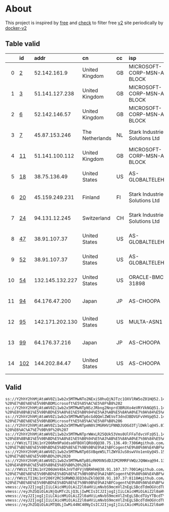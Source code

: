 
# About

This project is inspired by [free](https://github.com/freefq/free) and [check](https://github.com/yeahwu/check) to filter free [v2](https://github.com/v2fly/v2ray-core) site periodically by [docker-v2](https://hub.docker.com/r/v2ray/official)

    

## Table valid
|    | id                     | addr            | cn              | cc   | isp                            | ip                                     | chatgpt          |
|---:|:-----------------------|:----------------|:----------------|:-----|:-------------------------------|:---------------------------------------|:-----------------|
|  0 | [2](config/2.json)     | 52.142.161.9    | United Kingdom  | GB   | MICROSOFT-CORP-MSN-AS-BLOCK    | 52.142.161.9                           | Yes (Region: GB) |
|  1 | [3](config/3.json)     | 51.141.127.238  | United Kingdom  | GB   | MICROSOFT-CORP-MSN-AS-BLOCK    | 51.141.127.238                         | Yes (Region: GB) |
|  2 | [6](config/6.json)     | 52.142.146.57   | United Kingdom  | GB   | MICROSOFT-CORP-MSN-AS-BLOCK    | 52.142.146.57                          | Yes (Region: GB) |
|  3 | [7](config/7.json)     | 45.87.153.246   | The Netherlands | NL   | Stark Industries Solutions Ltd | 45.87.153.246                          | Yes (Region: NL) |
|  4 | [11](config/11.json)   | 51.141.100.112  | United Kingdom  | GB   | MICROSOFT-CORP-MSN-AS-BLOCK    | 51.141.100.112                         | Yes (Region: GB) |
|  5 | [18](config/18.json)   | 38.75.136.49    | United States   | US   | AS-GLOBALTELEHOST              | 38.75.136.49                           | Yes (Region: US) |
|  6 | [20](config/20.json)   | 45.159.249.231  | Finland         | FI   | Stark Industries Solutions Ltd | 45.159.249.231                         | Yes (Region: FI) |
|  7 | [24](config/24.json)   | 94.131.12.245   | Switzerland     | CH   | Stark Industries Solutions Ltd | 94.131.12.245                          | Yes (Region: CH) |
|  8 | [47](config/47.json)   | 38.91.107.37    | United States   | US   | AS-GLOBALTELEHOST              | 38.91.107.37                           | Yes (Region: US) |
|  9 | [52](config/52.json)   | 38.91.107.37    | United States   | US   | AS-GLOBALTELEHOST              | 38.91.107.37                           | Yes (Region: US) |
| 10 | [54](config/54.json)   | 132.145.132.227 | United States   | US   | ORACLE-BMC-31898               | 132.145.132.227                        | Yes (Region: US) |
| 11 | [94](config/94.json)   | 64.176.47.200   | Japan           | JP   | AS-CHOOPA                      | 2401:c080:3800:3ba0:5400:4ff:feaa:a942 | Yes (Region: JP) |
| 12 | [95](config/95.json)   | 142.171.202.130 | United States   | US   | MULTA-ASN1                     | 2607:f130:109:0:d6ae:52ff:febb:b11b    | Yes (Region: US) |
| 13 | [99](config/99.json)   | 64.176.37.216   | Japan           | JP   | AS-CHOOPA                      | 2401:c080:3800:3d2f:5400:4ff:feaa:a93e | Yes (Region: JP) |
| 14 | [102](config/102.json) | 144.202.84.47   | United States   | US   | AS-CHOOPA                      | 2001:19f0:8001:1d02:5400:4ff:fea8:d0c2 | Yes (Region: US) |

## Valid
```
ss://Y2hhY2hhMjAtaWV0Zi1wb2x5MTMwNTo2NExiS0huQjNJTzc1OXVlRW5oZ01H@52.142.161.9:34424#github.com/freefq%20-%20%E7%BE%8E%E5%9B%BDMicrosoft%E5%85%AC%E5%8F%B8%202
ss://Y2hhY2hhMjAtaWV0Zi1wb2x5MTMwNTpNSzJRbng2Nnprd3BRUXo4eVRYVkNG@51.141.127.238:32413#github.com/freefq%20-%20%E8%8B%B1%E5%9B%BD%E5%A8%81%E5%B0%94%E5%A3%AB%E5%8A%A0%E7%9A%84%E5%A4%ABMicrosoft%E5%85%AC%E5%8F%B8%203
ss://Y2hhY2hhMjAtaWV0Zi1wb2x5MTMwNTp6cGdQQmlZWEVoT3dnd3BDVGFvVHVp@52.142.146.57:50395#github.com/freefq%20-%20%E7%BE%8E%E5%9B%BDMicrosoft%E5%85%AC%E5%8F%B8%206
ss://Y2hhY2hhMjAtaWV0Zi1wb2x5MTMwNTpmN0VJMGRHV1FNNDJUOGd3TjlDWklq@45.87.153.246:6199#github.com/freefq%20-%20%E6%AC%A7%E7%9B%9F%20%207
ss://Y2hhY2hhMjAtaWV0Zi1wb2x5MTMwNTprWWxLR25QUk53Vms0UlFFaTdvcVFz@51.141.100.112:24007#github.com/freefq%20-%20%E8%8B%B1%E5%9B%BD%E5%A8%81%E5%B0%94%E5%A3%AB%E5%8A%A0%E7%9A%84%E5%A4%ABMicrosoft%E5%85%AC%E5%8F%B8%2011
ss://YWVzLTI1Ni1nY206Rm9PaUdsa0FBOXlQRUdQ@38.75.136.49:7306#github.com/freefq%20-%20%E7%BE%8E%E5%9B%BD%E5%8D%8E%E7%9B%9B%E9%A1%BFCogent%E9%80%9A%E4%BF%A1%E5%85%AC%E5%8F%B8%2018
ss://Y2hhY2hhMjAtaWV0Zi1wb2x5MTMwNTp6SVBqeW5LTlZWYUJuS0swVVo1enUy@45.159.249.231:38584#github.com/freefq%20-%20%E7%BE%8E%E5%9B%BD%20%2020
ss://Y2hhY2hhMjAtaWV0Zi1wb2x5MTMwNTpBSzRKMXNSdDJ2M2RMRFVWQzJQNWxq@94.131.12.245:37726#github.com/freefq%20-%20%E4%B9%8C%E5%85%8B%E5%85%B0%20%2024
ss://YWVzLTI1Ni1nY206UmV4bkJnVTdFVjVBRHhH@38.91.107.37:7001#github.com/freefq%20-%20%E7%BE%8E%E5%9B%BD%E5%8D%8E%E7%9B%9B%E9%A1%BFCogent%E9%80%9A%E4%BF%A1%E5%85%AC%E5%8F%B8%2047
ss://YWVzLTI1Ni1nY206Y2RCSURWNDJEQ3duZklO@38.91.107.37:8118#github.com/freefq%20-%20%E7%BE%8E%E5%9B%BD%E5%8D%8E%E7%9B%9B%E9%A1%BFCogent%E9%80%9A%E4%BF%A1%E5%85%AC%E5%8F%B8%2052
vmess://eyJ2IjogIjIiLCAicHMiOiAiZ2l0aHViLmNvbS9mcmVlZnEgLSBcdTdmOGVcdTU2ZmRcdTVmMTdcdTU0MDlcdTVjM2NcdTRlOWFcdTVkZGVcdTk2M2ZcdTRlYzBcdTY3MmNPcmFjbGVcdTRlOTFcdThiYTFcdTdiOTdcdTY1NzBcdTYzNmVcdTRlMmRcdTVmYzMgNTQiLCAiYWRkIjogIjEzMi4xNDUuMTMyLjIyNyIsICJwb3J0IjogIjM3MTIxIiwgImlkIjogIjkzODQ1YjUwLTI2ZjYtNDIwMy1mNWFkLTRkMjMxZDRlOGY0NSIsICJhaWQiOiAiMCIsICJzY3kiOiAiYXV0byIsICJuZXQiOiAid3MiLCAidHlwZSI6ICJub25lIiwgImhvc3QiOiAiIiwgInBhdGgiOiAiLyIsICJ0bHMiOiAiIiwgInNuaSI6ICIiLCAiYWxwbiI6ICIifQ==
vmess://eyJhZGQiOiAiNjQuMTc2LjQ3LjIwMCIsICJ2IjogIjIiLCAicHMiOiAiZ2l0aHViLmNvbS9mcmVlZnEgLSBcdTdmOGVcdTU2ZmRcdTUyYTBcdTUyMjlcdTc5OGZcdTVjM2NcdTRlOWEgOTQiLCAicG9ydCI6IDI5NDE0LCAiaWQiOiAiNGQ1ZThhYTItMDY0MS00MzIzLWU5MmMtMmMwNjFjZGM4ZTM0IiwgImFpZCI6ICIwIiwgIm5ldCI6ICJ0Y3AiLCAidHlwZSI6ICIiLCAiaG9zdCI6ICIiLCAicGF0aCI6ICIiLCAidGxzIjogIiJ9
vmess://eyJ2IjogIjIiLCAicHMiOiAiZ2l0aHViLmNvbS9mcmVlZnEgLSBcdTUyYTBcdTYyZmZcdTU5MjcgIDk1IiwgImFkZCI6ICIxNDIuMTcxLjIwMi4xMzAiLCAicG9ydCI6IDQ0MywgImlkIjogIjQxODA0OGFmLWEyOTMtNGI5OS05YjBjLTk4Y2EzNTgwZGQyNCIsICJhaWQiOiA2NCwgInNjeSI6ICJhdXRvIiwgIm5ldCI6ICJ3cyIsICJob3N0IjogInd3dy44Nzk4MTUzMi54eXoiLCAicGF0aCI6ICIvcGF0aC8xNzAyNjUwOTkyNDkxIiwgInRscyI6ICJ0bHMifQ==
vmess://eyJ2IjogIjIiLCAicHMiOiAiZ2l0aHViLmNvbS9mcmVlZnEgLSBcdTdmOGVcdTU2ZmRcdTUyYTBcdTUyMjlcdTc5OGZcdTVjM2NcdTRlOWEgOTkiLCAiYWRkIjogIjY0LjE3Ni4zNy4yMTYiLCAicG9ydCI6ICI0NTkzMCIsICJpZCI6ICJiMjkzMGIwZC0wMmI0LTQ1ZGMtODAyNS1hM2MxOTg3OWQ0YWIiLCAiYWlkIjogIjAiLCAic2N5IjogImF1dG8iLCAibmV0IjogInRjcCIsICJ0eXBlIjogIm5vbmUiLCAiaG9zdCI6ICI2NC4xNzYuMzcuMjE2IiwgInBhdGgiOiAiL3ZtZXNzIiwgInRscyI6ICIiLCAic25pIjogIiJ9
vmess://eyJhZGQiOiAiMTQ0LjIwMi44NC40NyIsICJ2IjogIjIiLCAicHMiOiAiZ2l0aHViLmNvbS9mcmVlZnEgLSBcdTdmOGVcdTU2ZmRcdTUzNGVcdTc2ZGJcdTk4N2ZcdTVkZGVcdTg5N2ZcdTk2YzVcdTU2ZmVDaG9vcGFcdTY1NzBcdTYzNmVcdTRlMmRcdTVmYzMgMTAyIiwgInBvcnQiOiA1Nzg0OCwgImlkIjogImU0ODY0M2U3LTA0NjItNDA1NS1mNzk2LTZjYTZhYTlmOTQ2ZCIsICJhaWQiOiAiMCIsICJuZXQiOiAidGNwIiwgInR5cGUiOiAiIiwgImhvc3QiOiAiIiwgInBhdGgiOiAiIiwgInRscyI6ICIifQ==
```

